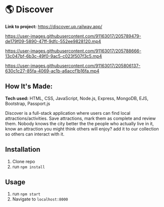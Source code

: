 # 🌎 Discover
**Link to project:** https://discover.up.railway.app/

https://user-images.githubusercontent.com/91163017/205789479-de179f09-5890-47ff-9dfc-552ee9828120.mp4

https://user-images.githubusercontent.com/91163017/205788666-13c047bf-6b3c-49f0-9ac5-c023f507f3c5.mp4

https://user-images.githubusercontent.com/91163017/205806137-630c1c27-85fa-4069-ac1b-a6accf1b16fa.mp4

## How It's Made:

**Tech used:** HTML, CSS, JavaScript, Node.js, Express, MongoDB, EJS, Bootstrap, Passport.js

Discover is a full-stack application where users can find local attractions/activities. Save attractions, mark them as complete and review them. Nobody knows the city better the the people who actually live in it, know an attraction you might think others will enjoy? add it to our collection so others can interact with it.

## Installation

1. Clone repo
2. run `npm install`

## Usage

1. run `npm start`
2. Navigate to `localhost:8000`
